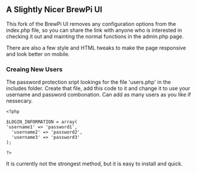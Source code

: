 ## A Slightly Nicer BrewPi UI

This fork of the BrewPi UI removes any configuration options from the index.php file, so you can share the link with anyone who is interested in checking it out and mainting the normal functions in the admin.php page.

There are also a few style and HTML tweaks to make the page responsive and look better on mobile.

### Creaing New Users

The password protection sript lookings for the file 'users.php' in the includes folder. Create that file, add this code to it and change it to use your username and password combonation. Can add as many users as you like if nessecary.

	<?php
	
	$LOGIN_INFORMATION = array(
	'username1' => 'password1',
      'username2' => 'password2',
      'username3' => 'password3'
	);
	
	?>

It is currently not the strongest method, but it is easy to install and quick.


